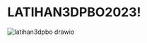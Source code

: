 # LATIHAN3DPBO2023!


![latihan3dpbo drawio](https://user-images.githubusercontent.com/100481579/222139405-5c817f12-f23a-4efc-9c40-8a6334a7b648.png)

